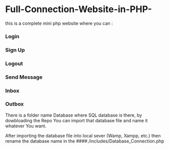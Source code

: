 # Full-Connection-Website-in-PHP-

this is a complete mini php website where you can :
   ### Login
   ### Sign Up
   ### Logout
   ### Send Message
   ### Inbox
   ### Outbox
   
There is a folder name Database where SQL database is there, by dowbloading the Repo You can import that database file and name it whatever You want.

After importing the database file into local sever (Wamp, Xampp, etc.) then rename the database name in the ####./includes/Database_Connection.php 

  
 

